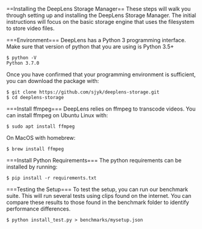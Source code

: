 ==Installing the DeepLens Storage Manager==
These steps will walk you through setting up and installing the DeepLens Storage Manager. The initial instructions will focus on the basic storage engine that uses the filesystem to store video files.

===Environment===
DeepLens has a Python 3 programming interface. Make sure that version of python that you are using is Python 3.5+
```
$ python -V
Python 3.7.0
```
Once you have confirmed that your programming environment is sufficient, you can download the package with:
```
$ git clone https://github.com/sjyk/deeplens-storage.git
$ cd deeplens-storage
```

===Install ffmpeg===
DeepLens relies on ffmpeg to transcode videos. You can install ffmpeg on Ubuntu Linux with:
```
$ sudo apt install ffmpeg
```
On MacOS with homebrew:
```
$ brew install ffmpeg
```

===Install Python Requirements===
The python requirements can be installed by running:
```
$ pip install -r requirements.txt
```

===Testing the Setup===
To test the setup, you can run our benchmark suite. This will run several tests using clips found on the internet. You can compare these results to those found in the benchmark folder to identify performance differences.
```
$ python install_test.py > benchmarks/mysetup.json
```
